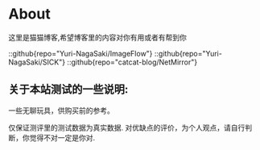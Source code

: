 # About
这里是猫猫博客,希望博客里的内容对你有用或者有帮到你

::github{repo="Yuri-NagaSaki/ImageFlow"}
::github{repo="Yuri-NagaSaki/SICK"}
::github{repo="catcat-blog/NetMirror"}

## 关于本站测试的一些说明:
一些无聊玩具，供购买前的参考。

仅保证测评里的测试数据为真实数据.
对优缺点的评价，为个人观点，请自行判断，你觉得不对一定是你对.

